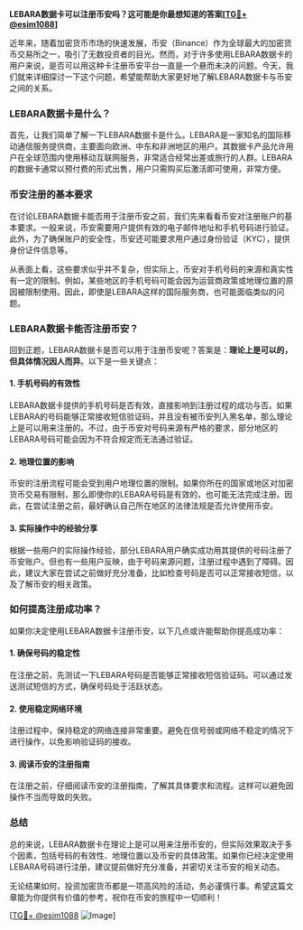 **LEBARA数据卡可以注册币安吗？这可能是你最想知道的答案[[TG💪+ @esim1088](https://t.me/s/esim1088)]**

近年来，随着加密货币市场的快速发展，币安（Binance）作为全球最大的加密货币交易所之一，吸引了无数投资者的目光。然而，对于许多使用LEBARA数据卡的用户来说，是否可以用这种卡注册币安平台一直是一个悬而未决的问题。今天，我们就来详细探讨一下这个问题，希望能帮助大家更好地了解LEBARA数据卡与币安之间的关系。

### LEBARA数据卡是什么？

首先，让我们简单了解一下LEBARA数据卡是什么。LEBARA是一家知名的国际移动通信服务提供商，主要面向欧洲、中东和非洲地区的用户。其数据卡产品允许用户在全球范围内使用移动互联网服务，非常适合经常出差或旅行的人群。LEBARA的数据卡通常以预付费的形式出售，用户只需购买后激活即可使用，非常方便。

### 币安注册的基本要求

在讨论LEBARA数据卡能否用于注册币安之前，我们先来看看币安对注册账户的基本要求。一般来说，币安需要用户提供有效的电子邮件地址和手机号码进行验证。此外，为了确保账户的安全性，币安还可能要求用户通过身份验证（KYC），提供身份证件信息等。

从表面上看，这些要求似乎并不复杂，但实际上，币安对手机号码的来源和真实性有一定的限制。例如，某些地区的手机号码可能会因为运营商政策或地理位置的原因被限制使用。因此，即使是LEBARA这样的国际服务商，也可能面临类似的问题。

### LEBARA数据卡能否注册币安？

回到正题，LEBARA数据卡是否可以用于注册币安呢？答案是：**理论上是可以的，但具体情况因人而异**。以下是一些关键点：

#### 1. 手机号码的有效性

LEBARA数据卡提供的手机号码是否有效，直接影响到注册过程的成功与否。如果LEBARA的号码能够正常接收短信验证码，并且没有被币安列入黑名单，那么理论上是可以用来注册的。不过，由于币安对号码来源有严格的要求，部分地区的LEBARA号码可能会因为不符合规定而无法通过验证。

#### 2. 地理位置的影响

币安的注册流程可能会受到用户地理位置的限制。如果你所在的国家或地区对加密货币交易有限制，那么即使你的LEBARA号码是有效的，也可能无法完成注册。因此，在尝试注册之前，最好确认自己所在地区的法律法规是否允许使用币安。

#### 3. 实际操作中的经验分享

根据一些用户的实际操作经验，部分LEBARA用户确实成功用其提供的号码注册了币安账户。但也有一些用户反映，由于号码来源问题，注册过程中遇到了障碍。因此，建议大家在尝试之前做好充分准备，比如检查号码是否可以正常接收短信，以及了解币安的相关政策。

### 如何提高注册成功率？

如果你决定使用LEBARA数据卡注册币安，以下几点或许能帮助你提高成功率：

#### 1. 确保号码的稳定性

在注册之前，先测试一下LEBARA号码是否能够正常接收短信验证码。可以通过发送测试短信的方式，确保号码处于活跃状态。

#### 2. 使用稳定网络环境

注册过程中，保持稳定的网络连接非常重要。避免在信号弱或网络不稳定的情况下进行操作，以免影响验证码的接收。

#### 3. 阅读币安的注册指南

在注册之前，仔细阅读币安的注册指南，了解其具体要求和流程。这样可以避免因操作不当而导致的失败。

### 总结

总的来说，LEBARA数据卡在理论上是可以用来注册币安的，但实际效果取决于多个因素，包括号码的有效性、地理位置以及币安的具体政策。如果你已经决定使用LEBARA号码进行注册，建议提前做好充分准备，并密切关注币安的相关动态。

无论结果如何，投资加密货币都是一项高风险的活动，务必谨慎行事。希望这篇文章能为你提供有价值的参考，祝你在币安的旅程中一切顺利！

[[TG💪+ @esim1088](https://t.me/s/esim1088) ![Image](https://i.postimg.cc/4NQfJmqS/Snipaste-2025-05-13-00-14-12.png)]